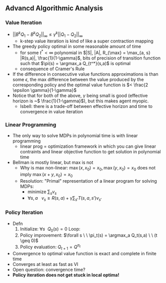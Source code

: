 ## Advancd Algorithmic Analysis 

### Value Iteration
- $||B^kQ_1 - B^kQ_2||_{\infty} \leq \gamma^k ||Q_1-Q_2||_{\infty}$
    - k-step value iteration is kind of like a super contraction mapping 
- The greedy policy optimal in some reasonable amount of time
    - for some $t^* <\infty$ polynomial in $|S|, |A|, R_{\max} = \max_{a, s} |R(s,a)|, \frac{1}{1-\gamma}$, bits of precision of transition function such that $\pi(s) = \argmax_a Q_{t^*}(s,a)$ is optimal
    - consequence of Cramer's Rule
- If the difference in consecutive value functions approximations is than some $\epsilon$, the max difference between the value produced by the corresponding policy and the optimal value function is $< \frac{2 \epsilon \gamma}{1-\gamma}$
- Notice that for both of the above, $\gamma$ being small is good (effective horizon is ~$ \frac{1}{1-\gamma}$), but this makes agent myopic.  
    - Isbell: there is a trade-off between effective horizon and time to convergence in value iteration
    
### Linear Programming
- The only way to solve MDPs in polynomial time is with linear programming
    - linear prog = optimization framework in which you can give linear contraints and linear objective function to get solution in polynomial time
- Bellman is mostly linear, but max is not 
    - Why is max non-linear: $\max(x, x_0) = x_0, \max(y, x_0) = x_0$ does not imply $\max(x+y, x_0) = x_0$
    - Resolution: "Primal" representation of a linear program for solving MDPs: 
        - minimize $\sum_s v_s$
        - $\forall s,a \ \ \ v_s \geq R(s,a) + \gamma \sum_{s'} T(s,a,s')v_{s'}$
    
### Policy Iteration
- Defn
    1. Initialize: $\forall s \ \ Q_0(s) = 0$
    Loop: 
    2. Policy improvement: $\forall s \ \ \pi_t(s) = \argmax_a Q_t(s,a) \ \ (t \geq 0)$ 
    3. Policy evaluation: $Q_{t+1} = Q^{\pi_t}$
- Convergence to optimal value function is exact and complete in finite time
- Converges at least as fast as VI
- Open question: convergence time? 
- **Policy iteration does not get stuck in local optima!**